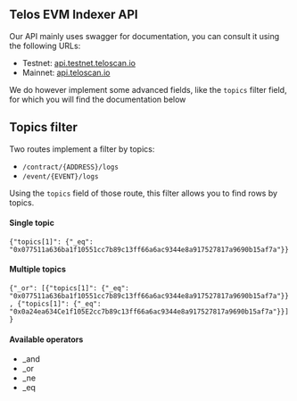 ## Telos EVM Indexer API

Our API mainly uses swagger for documentation, you can consult it using the following URLs:

- Testnet: [api.testnet.teloscan.io](http://api.testnet.teloscan.io/swagger/)
- Mainnet: [api.teloscan.io](http://api.teloscan.io/swagger/)

We do however implement some advanced fields, like the `topics` filter field, for which you will find the documentation below

## Topics filter

Two routes implement a filter by topics:

- `/contract/{ADDRESS}/logs`
- `/event/{EVENT}/logs`

Using the `topics` field of those route, this filter allows you to find rows by topics.

#### Single topic
`{"topics[1]": {"_eq": "0x077511a636ba1f10551cc7b89c13ff66a6ac9344e8a917527817a9690b15af7a"}}`

#### Multiple topics

`{"_or": [{"topics[1]": {"_eq": "0x077511a636ba1f10551cc7b89c13ff66a6ac9344e8a917527817a9690b15af7a"}}, {"topics[1]": {"_eq": "0x0a24ea634Ce1f105E2cc7b89c13ff66a6ac9344e8a917527817a9690b15af7a"}}]}`

#### Available operators

- _and
- _or
- _ne
- _eq
